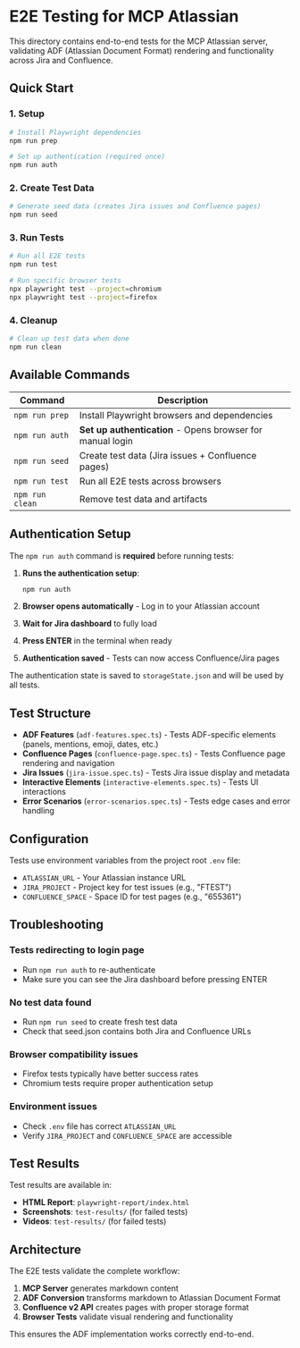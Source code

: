 # E2E Testing for MCP Atlassian

This directory contains end-to-end tests for the MCP Atlassian server, validating ADF (Atlassian Document Format) rendering and functionality across Jira and Confluence.

## Quick Start

### 1. Setup
```bash
# Install Playwright dependencies
npm run prep

# Set up authentication (required once)
npm run auth
```

### 2. Create Test Data
```bash
# Generate seed data (creates Jira issues and Confluence pages)
npm run seed
```

### 3. Run Tests
```bash
# Run all E2E tests
npm run test

# Run specific browser tests
npx playwright test --project=chromium
npx playwright test --project=firefox
```

### 4. Cleanup
```bash
# Clean up test data when done
npm run clean
```

## Available Commands

| Command | Description |
|---------|-------------|
| `npm run prep` | Install Playwright browsers and dependencies |
| `npm run auth` | **Set up authentication** - Opens browser for manual login |
| `npm run seed` | Create test data (Jira issues + Confluence pages) |
| `npm run test` | Run all E2E tests across browsers |
| `npm run clean` | Remove test data and artifacts |

## Authentication Setup

The `npm run auth` command is **required** before running tests:

1. **Runs the authentication setup**:
   ```bash
   npm run auth
   ```

2. **Browser opens automatically** - Log in to your Atlassian account

3. **Wait for Jira dashboard** to fully load

4. **Press ENTER** in the terminal when ready

5. **Authentication saved** - Tests can now access Confluence/Jira pages

The authentication state is saved to `storageState.json` and will be used by all tests.

## Test Structure

- **ADF Features** (`adf-features.spec.ts`) - Tests ADF-specific elements (panels, mentions, emoji, dates, etc.)
- **Confluence Pages** (`confluence-page.spec.ts`) - Tests Confluence page rendering and navigation
- **Jira Issues** (`jira-issue.spec.ts`) - Tests Jira issue display and metadata
- **Interactive Elements** (`interactive-elements.spec.ts`) - Tests UI interactions
- **Error Scenarios** (`error-scenarios.spec.ts`) - Tests edge cases and error handling

## Configuration

Tests use environment variables from the project root `.env` file:

- `ATLASSIAN_URL` - Your Atlassian instance URL
- `JIRA_PROJECT` - Project key for test issues (e.g., "FTEST")
- `CONFLUENCE_SPACE` - Space ID for test pages (e.g., "655361")

## Troubleshooting

### Tests redirecting to login page
- Run `npm run auth` to re-authenticate
- Make sure you can see the Jira dashboard before pressing ENTER

### No test data found
- Run `npm run seed` to create fresh test data
- Check that seed.json contains both Jira and Confluence URLs

### Browser compatibility issues
- Firefox tests typically have better success rates
- Chromium tests require proper authentication setup

### Environment issues
- Check `.env` file has correct `ATLASSIAN_URL`
- Verify `JIRA_PROJECT` and `CONFLUENCE_SPACE` are accessible

## Test Results

Test results are available in:
- **HTML Report**: `playwright-report/index.html`
- **Screenshots**: `test-results/` (for failed tests)
- **Videos**: `test-results/` (for failed tests)

## Architecture

The E2E tests validate the complete workflow:
1. **MCP Server** generates markdown content
2. **ADF Conversion** transforms markdown to Atlassian Document Format
3. **Confluence v2 API** creates pages with proper storage format
4. **Browser Tests** validate visual rendering and functionality

This ensures the ADF implementation works correctly end-to-end.
